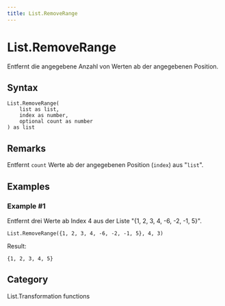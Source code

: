 ```yaml
---
title: List.RemoveRange
---
```


# List.RemoveRange


Entfernt die angegebene Anzahl von Werten ab der angegebenen Position.


## Syntax

```powerquery
List.RemoveRange(
    list as list,
    index as number,
    optional count as number
) as list
```


## Remarks

Entfernt <code>count</code> Werte ab der angegebenen Position (<code>index</code>) aus "<code>list</code>".


## Examples

### Example #1 
Entfernt drei Werte ab Index 4 aus der Liste &#34;\{1, 2, 3, 4, -6, -2, -1, 5}&#34;.
```powerquery
List.RemoveRange({1, 2, 3, 4, -6, -2, -1, 5}, 4, 3)
```

Result: 
```powerquery
{1, 2, 3, 4, 5}
```




## Category
List.Transformation functions
